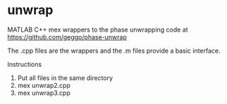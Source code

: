 # unwrap

MATLAB C++ mex wrappers to the phase unwrapping code at https://github.com/geggo/phase-unwrap

The .cpp files are the wrappers and the .m files provide a basic interface.

Instructions

1. Put all files in the same directory
2. mex unwrap2.cpp
3. mex unwrap3.cpp
